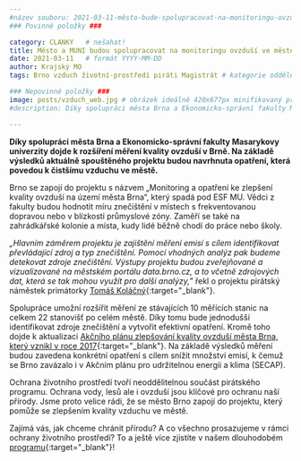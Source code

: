 ```yaml
---
#název souboru: 2021-03-11-město-bude-spolupracovat-na-monitoringu-ovzdusi.md
### Povinné položky ###

category: CLANKY   # nešahat!
title: Město a MUNI budou spolupracovat na monitoringu ovzduší ve městě!
date: 2021-03-11   # formát YYYY-MM-DD
author: Krajský MO
tags: Brno vzduch životní-prostředí piráti Magistrát # kategorie odděleny mezerami, např. volby zemědělství životní-prostředí piráti (viz https://jihomoravsky.pirati.cz/tags/)

### Nepovinné položky ###
image: posts/vzduch_web.jpg # obrázek ideálně 420x677px minifikovaný přes https://tinypng.com/
#description: Díky spolupráci města Brna a Ekonomicko-správní fakulty Masarykovy univerzity dojde k rozšíření měření kvality ovzduší v Brně. Na základě výsledků aktuálně spouštěného projektu budou navrhnuta opatření, která povedou k čistšímu vzduchu ve městě.

---
```

**Díky spolupráci města Brna a Ekonomicko-správní fakulty Masarykovy univerzity dojde k rozšíření měření kvality ovzduší v Brně. Na základě výsledků aktuálně spouštěného projektu budou navrhnuta opatření, která povedou k čistšímu vzduchu ve městě.**  

Brno se zapojí do projektu s názvem „Monitoring a opatření ke zlepšení kvality ovzduší na území města Brna“, který spadá pod ESF MU. Vědci z fakulty budou hodnotit míru znečištění v místech s frekventovanou dopravou nebo v blízkosti průmyslové zóny. Zaměří se také na zahrádkářské kolonie a místa, kudy lidé běžně chodí do práce nebo školy. 

*„Hlavním záměrem projektu je zajištění měření emisí s cílem identifikovat převládající zdroj a typ znečištění. Pomocí vhodných analýz pak budeme detekovat zdroje znečištění. Výstupy projektu budou zveřejňované a vizualizované na městském portálu data.brno.cz, a to včetně zdrojových dat, která se tak mohou využít pro další analýzy,”* řekl o projektu pirátský náměstek primátorky [Tomáš Koláčný](https://jihomoravsky.pirati.cz/lide/tomas-kolacny/){:target="_blank"}.

Spolupráce umožní rozšířit měření ze stávajících 10 měřících stanic na celkem 22 stanovišť po celém městě. Díky tomu bude jednodušší identifikovat zdroje znečištění a vytvořit efektivní opatření. Kromě toho dojde k aktualizaci [Akčního plánu zlepšování kvality ovzduší města Brna, který vznikl v roce 2017](https://www.brno.cz/sprava-mesta/magistrat-mesta-brna/usek-1-namestka-primatorky/odbor-zivotniho-prostredi/oddeleni-ochrany-a-tvorby-zivotniho-prostredi/akcni-plan-zlepsovani-kvality-ovzdusi/){:target="_blank"}. Na základě výsledků měření budou zavedena konkrétní opatření s cílem snížit množství emisí, k čemuž se Brno zavázalo i v Akčním plánu pro udržitelnou energii a klima (SECAP). 

Ochrana životního prostředí tvoří neoddělitelnou součást pirátského programu. Ochrana vody, lesů ale i ovzduší jsou klíčové pro ochranu naší přírody. Jsme proto velice rádi, že se město Brno zapojí do projektu, který pomůže se zlepšením kvality vzduchu ve městě. 

Zajímá vás, jak chceme chránit přírodu? A co všechno prosazujeme v rámci ochrany životního prostředí? To a ještě více zjistíte v našem dlouhodobém [programu](https://www.pirati.cz/program/dlouhodoby/zivotni-prostredi/){:target="_blank"}!
